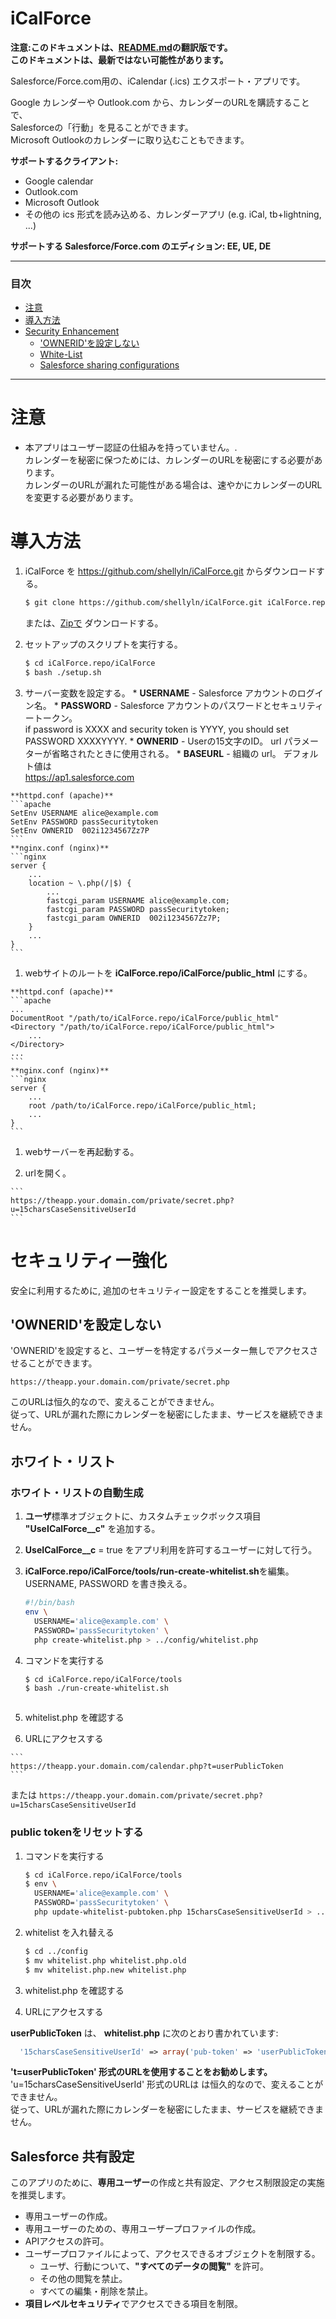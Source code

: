 iCalForce
=========

**注意:このドキュメントは、[README.md](https://github.com/shellyln/iCalForce/blob/master/README.md)の翻訳版です。  
このドキュメントは、最新ではない可能性があります。**

Salesforce/Force.com用の、iCalendar (.ics) エクスポート・アプリです。  

Google カレンダーや Outlook.com から、カレンダーのURLを購読することで、  
Salesforceの「行動」を見ることができます。  
Microsoft Outlookのカレンダーに取り込むこともできます。

**サポートするクライアント:**
  * Google calendar
  * Outlook.com
  * Microsoft Outlook
  * その他の ics 形式を読み込める、カレンダーアプリ (e.g. iCal, tb+lightning, ...)

**サポートする Salesforce/Force.com のエディション: EE, UE, DE**

----
### 目次
  * [注意](#warning)
  * [導入方法](#setup)
  * [Security Enhancement](#security-enhancement)
    * ['OWNERID'を設定しない](#dont-set-owner-id)
    * [White-List](#white-list)
    * [Salesforce sharing configurations](#salesforce-sharing-configurations)

----
# <a name="warning"> 注意
  * 本アプリはユーザー認証の仕組みを持っていません。.  
    カレンダーを秘密に保つためには、カレンダーのURLを秘密にする必要があります。  
    カレンダーのURLが漏れた可能性がある場合は、速やかにカレンダーのURLを変更する必要があります。

# <a name="setup"> 導入方法

  1. iCalForce を https://github.com/shellyln/iCalForce.git からダウンロードする。
     ```bash
     $ git clone https://github.com/shellyln/iCalForce.git iCalForce.repo
     ```
     または、[Zipで](https://github.com/shellyln/iCalForce/archive/master.zip) ダウンロードする。

  1. セットアップのスクリプトを実行する。
     ```bash
     $ cd iCalForce.repo/iCalForce
     $ bash ./setup.sh
     ```
  1. サーバー変数を設定する。
    * **USERNAME** - Salesforce アカウントのログイン名。
    * **PASSWORD** - Salesforce アカウントのパスワードとセキュリティートークン。  
      if password is XXXX and security token is YYYY, you should set PASSWORD XXXXYYYY.
    * **OWNERID** - Userの15文字のID。 url パラメーターが省略されたときに使用される。
    * **BASEURL** - 組織の url。 デフォルト値は  
      https://ap1.salesforce.com

    **httpd.conf (apache)**
    ```apache
    SetEnv USERNAME alice@example.com
    SetEnv PASSWORD passSecuritytoken
    SetEnv OWNERID  002i1234567Zz7P
    ```
    **nginx.conf (nginx)**
    ```nginx
    server {
        ...
        location ~ \.php(/|$) {
            ...
            fastcgi_param USERNAME alice@example.com;
            fastcgi_param PASSWORD passSecuritytoken;
            fastcgi_param OWNERID  002i1234567Zz7P;
        }
        ...
    }
    ```

  1. webサイトのルートを **iCalForce.repo/iCalForce/public_html** にする。

    **httpd.conf (apache)**
    ```apache
    ...
    DocumentRoot "/path/to/iCalForce.repo/iCalForce/public_html"
    <Directory "/path/to/iCalForce.repo/iCalForce/public_html">
        ...
    </Directory>
    ...
    ```
    **nginx.conf (nginx)**
    ```nginx
    server {
        ...
        root /path/to/iCalForce.repo/iCalForce/public_html;
        ...
    }
    ```

  1. webサーバーを再起動する。

  1. urlを開く。

    ```
    https://theapp.your.domain.com/private/secret.php?u=15charsCaseSensitiveUserId
    ```

# <a name="security-enhancement"> セキュリティー強化

安全に利用するために, 追加のセキュリティー設定をすることを推奨します。

## <a name="dont-set-ownerid"> 'OWNERID'を設定しない

'OWNERID'を設定すると、ユーザーを特定するパラメーター無しでアクセスさせることができます。
```
https://theapp.your.domain.com/private/secret.php
```
このURLは恒久的なので、変えることができません。  
従って、URLが漏れた際にカレンダーを秘密にしたまま、サービスを継続できません。

## <a name="white-list"> ホワイト・リスト

### ホワイト・リストの自動生成
  1. **ユーザ**標準オブジェクトに、カスタムチェックボックス項目 **"UseICalForce__c"** を追加する。
  
  1. **UseICalForce__c** = true をアプリ利用を許可するユーザーに対して行う。

  1. **iCalForce.repo/iCalForce/tools/run-create-whitelist.sh**を編集。  
     USERNAME, PASSWORD を書き換える。
     ```bash
     #!/bin/bash
     env \
       USERNAME='alice@example.com' \
       PASSWORD='passSecuritytoken' \
       php create-whitelist.php > ../config/whitelist.php
     ```

  1. コマンドを実行する
     ```bash
     $ cd iCalForce.repo/iCalForce/tools
     $ bash ./run-create-whitelist.sh
     ```
     ```

  1. whitelist.php を確認する

  1. URLにアクセスする

    ```
    https://theapp.your.domain.com/calendar.php?t=userPublicToken
    ```
または
    ```
    https://theapp.your.domain.com/private/secret.php?u=15charsCaseSensitiveUserId
    ```

### public tokenをリセットする
  1. コマンドを実行する
     ```bash
     $ cd iCalForce.repo/iCalForce/tools
     $ env \
       USERNAME='alice@example.com' \
       PASSWORD='passSecuritytoken' \
       php update-whitelist-pubtoken.php 15charsCaseSensitiveUserId > ../config/whitelist.php.new
     ```

  1. whitelist を入れ替える
     ```bash
     $ cd ../config
     $ mv whitelist.php whitelist.php.old
     $ mv whitelist.php.new whitelist.php
     ```

  1. whitelist.php を確認する

  1. URLにアクセスする

**userPublicToken** は、 **whitelist.php** に次のとおり書かれています:
```php
  '15charsCaseSensitiveUserId' => array('pub-token' => 'userPublicToken'),
```

**'t=userPublicToken' 形式のURLを使用することをお勧めします。**  
'u=15charsCaseSensitiveUserId' 形式のURLは は恒久的なので、変えることができません。  
従って、URLが漏れた際にカレンダーを秘密にしたまま、サービスを継続できません。

## <a name="salesforce-sharing-configurations"> Salesforce 共有設定
このアプリのために、**専用ユーザー**の作成と共有設定、アクセス制限設定の実施を推奨します。  

  * 専用ユーザーの作成。
  * 専用ユーザーのための、専用ユーザープロファイルの作成。
  * APIアクセスの許可。
  * ユーザープロファイルによって、アクセスできるオブジェクトを制限する。
    * ユーザ、行動について、**"すべてのデータの閲覧"** を許可。
    * その他の閲覧を禁止。
    * すべての編集・削除を禁止。
  * **項目レベルセキュリティ**でアクセスできる項目を制限。
